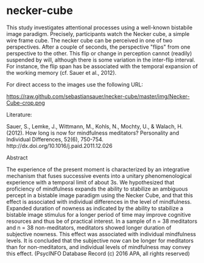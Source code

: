# necker-cube



<p>This study investigates attentional processes using a well-known bistabile image paradigm. Precisely, participants watch the Necker cube, a simple wire frame cube. The necker cube can be perceived in one of two perspectives. After a couple of seconds, the perspective "flips" from one perspective to the other. This flip or change in perception cannot (readily) suspended by will, although there is some variation in the inter-flip interval. For instance, the flip span has be associated with the temporal expansion of the working memory (cf. Sauer et al., 2012).</p>



For direct access to the images use the following URL:

https://raw.github.com/sebastiansauer/necker-cube/master/img/Necker-Cube-crop.png





<p>Literature:</p>
<p>Sauer, S., Lemke, J., Wittmann, M., Kohls, N., Mochty, U., & Walach, H. (2012). How long is now for mindfulness meditators? Personality and Individual Differences, 52(6), 750-754. http://dx.doi.org/10.1016/j.paid.2011.12.026</p>

<p>Abstract</p>
<p>The experience of the present moment is characterized by an integrative mechanism that fuses successive events into a unitary phenomenological experience with a temporal limit of about 3s. We hypothesized that proficiency of mindfulness expands the ability to stabilize an ambiguous percept in a bistable image paradigm using the Necker Cube, and that this effect is associated with individual differences in the level of mindfulness. Expanded duration of nowness as indicated by the ability to stabilize a bistable image stimulus for a longer period of time may improve cognitive resources and thus be of practical interest. In a sample of n = 38 meditators and n = 38 non-meditators, meditators showed longer duration of subjective nowness. This effect was associated with individual mindfulness levels. It is concluded that the subjective now can be longer for meditators than for non-meditators, and individual levels of mindfulness may convey this effect. (PsycINFO Database Record (c) 2016 APA, all rights reserved)</p>

